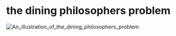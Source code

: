 # the dining philosophers problem
![An_illustration_of_the_dining_philosophers_problem](https://github.com/mregrag/Phelosophers/assets/106615042/75c39268-e53f-450b-95a1-9028c2bb18c2)
